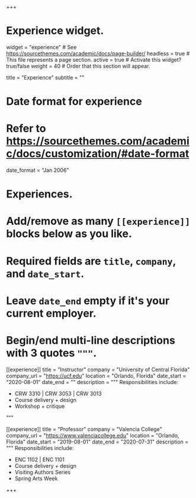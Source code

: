 +++
# Experience widget.
widget = "experience"  # See https://sourcethemes.com/academic/docs/page-builder/
headless = true  # This file represents a page section.
active = true  # Activate this widget? true/false
weight = 40  # Order that this section will appear.

title = "Experience"
subtitle = ""

# Date format for experience
#   Refer to https://sourcethemes.com/academic/docs/customization/#date-format
date_format = "Jan 2006"

# Experiences.
#   Add/remove as many `[[experience]]` blocks below as you like.
#   Required fields are `title`, `company`, and `date_start`.
#   Leave `date_end` empty if it's your current employer.
#   Begin/end multi-line descriptions with 3 quotes `"""`.
[[experience]]
  title = "Instructor"
  company = "University of Central Florida"
  company_url = "https://ucf.edu"
  location = "Orlando, Florida"
  date_start = "2020-08-01"
  date_end = ""
  description = """
  Responsibilities include:
  
  * CRW 3310 | CRW 3053 | CRW 3013
  * Course delivery + design
  * Workshop + critique

  """

[[experience]]
  title = "Professor"
  company = "Valencia College"
  company_url = "https://www.valenciacollege.edu"
  location = "Orlando, Florida"
  date_start = "2019-08-01"
  date_end = "2020-07-31"
  description = """
  Responsibilities include:
  
  * ENC 1102 | ENC 1101
  * Course delivery + design
  * Visiting Authors Series
  * Spring Arts Week

+++
